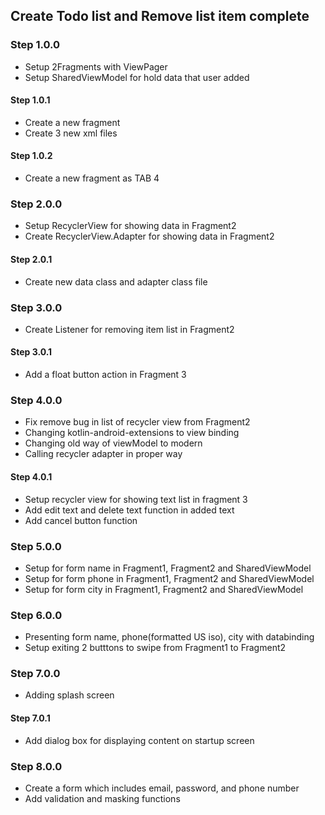 ## Create Todo list and Remove list item complete

### Step 1.0.0
- Setup 2Fragments with ViewPager
- Setup SharedViewModel for hold data that user added

#### Step 1.0.1
- Create a new fragment 
- Create 3 new xml files 

#### Step 1.0.2
- Create a new fragment as TAB 4

### Step 2.0.0
- Setup RecyclerView for showing data in Fragment2
- Create RecyclerView.Adapter for showing data in Fragment2

#### Step 2.0.1
- Create new data class and adapter class file

### Step 3.0.0
- Create Listener for removing item list in Fragment2

#### Step 3.0.1
- Add a float button action in Fragment 3

### Step 4.0.0
- Fix remove bug in list of recycler view from Fragment2
- Changing kotlin-android-extensions to view binding
- Changing old way of viewModel to modern
- Calling recycler adapter in proper way

#### Step 4.0.1
- Setup recycler view for showing text list in fragment 3
- Add edit text and delete text function in added text
- Add cancel button function

### Step 5.0.0
- Setup for form name in Fragment1, Fragment2 and SharedViewModel
- Setup for form phone in Fragment1, Fragment2 and SharedViewModel
- Setup for form city in Fragment1, Fragment2 and SharedViewModel

### Step 6.0.0
- Presenting form name, phone(formatted US iso), city with databinding
- Setup exiting 2 butttons to swipe from Fragment1 to Fragment2

### Step 7.0.0
- Adding splash screen

#### Step 7.0.1
- Add dialog box for displaying content on startup screen

### Step 8.0.0
- Create a form which includes email, password, and phone number
- Add validation and masking functions
